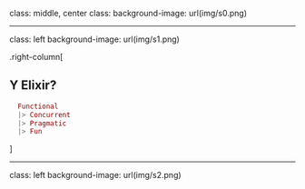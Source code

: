 ﻿class: middle, center
class:
background-image: url(img/s0.png)

---
class: left
background-image: url(img/s1.png)

.right-column[

## Y Elixir?

```elixir
  Functional
  |> Concurrent
  |> Pragmatic
  |> Fun
```
]

---
class: left
background-image: url(img/s2.png)
